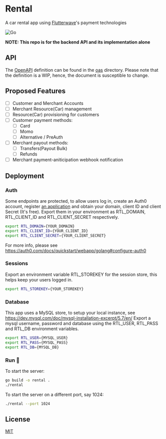 # Rental
A car rental app using [Flutterwave](https://flutterwave.com/)'s payment technologies

![Go](https://github.com/thealamu/rental/workflows/Go/badge.svg)

**NOTE: This repo is for the backend API and its implementation alone**

## API
The [OpenAPI](http://spec.openapis.org/oas/v3.0.3) definition can be found in the [oas](https://github.com/thealamu/rental/tree/master/oas) directory. Please note that the definition is a WIP, hence, the document is susceptible to change.

## Proposed Features
- [ ] Customer and Merchant Accounts
- [ ] Merchant Resource(Car) management
- [ ] Resource(Car) provisioning for customers
- [ ] Customer payment methods:
    - [ ] Card
    - [ ] Momo
    - [ ] Alternative / PreAuth
- [ ] Merchant payout methods:
    - [ ] Transfers(Payout Bulk)
    - [ ] Refunds
- [ ] Merchant payment-aniticipation webhook notification

## Deployment
### Auth
Some endpoints are protected, to allow users log in, create an Auth0 account, register [an application](https://manage.auth0.com/#/applications) and obtain your domain, client ID and client Secret (It's free). Export them in your environment as RTL_DOMAIN, RTL_CLIENT_ID and RTL_CLIENT_SECRET respectively.
```bash
export RTL_DOMAIN={YOUR_DOMAIN}
export RTL_CLIENT_ID={YOUR_CLIENT_ID}
export RTL_CLIENT_SECRET={YOUR_CLIENT_SECRET}
```
For more info, please see https://auth0.com/docs/quickstart/webapp/golang#configure-auth0
### Sessions
Export an environment variable RTL_STOREKEY for the session store, this helps keep your users logged in.
```bash
export RTL_STOREKEY={YOUR_STOREKEY}
```
### Database
This app uses a MySQL store, to setup your local instance, see https://dev.mysql.com/doc/mysql-installation-excerpt/5.7/en/
Export a mysql username, password and database using the RTL_USER, RTL_PASS and RTL_DB environment variables.
```bash
export RTL_USER={MYSQL_USER}
export RTL_PASS={MYSQL_PASS}
export RTL_DB={MYSQL_DB}
```
### Run :rocket:
To start the server:
```bash
go build -o rental .
./rental
```
To start the server on a different port, say 1024:
```bash
./rental --port 1024
```

## License
[MIT](https://github.com/thealamu/rental/blob/master/LICENSE)
